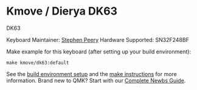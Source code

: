 # Kmove / Dierya  DK63

DK63

Keyboard Maintainer: [Stephen Peery](https://github.com/smp4488)
Hardware Supported: SN32F248BF

Make example for this keyboard (after setting up your build environment):

    make kmove/dk63:default

See the [build environment setup](https://docs.qmk.fm/#/getting_started_build_tools) and the [make instructions](https://docs.qmk.fm/#/getting_started_make_guide) for more information. Brand new to QMK? Start with our [Complete Newbs Guide](https://docs.qmk.fm/#/newbs).
